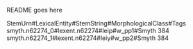 README goes here

StemUrn#LexicalEntity#StemString#MorphologicalClass#Tags
smyth.n62274_0#lexent.n62274#leip#w_pp1#Smyth 384
smyth.n62274_1#lexent.n62274#leiy#w_pp2#Smyth 384

